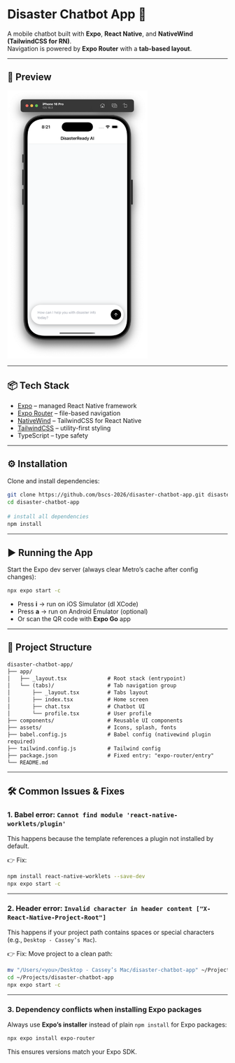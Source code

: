 # Disaster Chatbot App 🚀

A mobile chatbot built with **Expo**, **React Native**, and **NativeWind (TailwindCSS for RN)**.  
Navigation is powered by **Expo Router** with a **tab-based layout**.

---

## 📱 Preview

<img src="assets/preview.png" alt="App with tab navigation" width="320" />

---

## 📦 Tech Stack

- [Expo](https://expo.dev/) – managed React Native framework
- [Expo Router](https://expo.github.io/router/docs) – file-based navigation
- [NativeWind](https://www.nativewind.dev/) – TailwindCSS for React Native
- [TailwindCSS](https://tailwindcss.com/) – utility-first styling
- TypeScript – type safety

---

## ⚙️ Installation

Clone and install dependencies:

```bash
git clone https://github.com/bscs-2026/disaster-chatbot-app.git disaster-chatbot-app
cd disaster-chatbot-app

# install all dependencies
npm install
```

---

## ▶️ Running the App

Start the Expo dev server (always clear Metro’s cache after config changes):

```bash
npx expo start -c
```

- Press **i** → run on iOS Simulator (dl XCode)
- Press **a** → run on Android Emulator (optional)
- Or scan the QR code with **Expo Go** app

---

## 📂 Project Structure

```
disaster-chatbot-app/
├── app/
│   ├── _layout.tsx             # Root stack (entrypoint)
│   └── (tabs)/                 # Tab navigation group
│       ├── _layout.tsx         # Tabs layout
│       ├── index.tsx           # Home screen
│       ├── chat.tsx            # Chatbot UI
│       └── profile.tsx         # User profile
├── components/                 # Reusable UI components
├── assets/                     # Icons, splash, fonts
├── babel.config.js             # Babel config (nativewind plugin required)
├── tailwind.config.js          # Tailwind config
├── package.json                # Fixed entry: "expo-router/entry"
└── README.md
```

---

## 🛠 Common Issues & Fixes

### 1. **Babel error: `Cannot find module 'react-native-worklets/plugin'`**

This happens because the template references a plugin not installed by default.

👉 Fix:

```bash
npm install react-native-worklets --save-dev
npx expo start -c
```

---

### 2. **Header error: `Invalid character in header content ["X-React-Native-Project-Root"]`**

This happens if your project path contains spaces or special characters (e.g., `Desktop - Cassey’s Mac`).

👉 Fix: Move project to a clean path:

```bash
mv "/Users/<you>/Desktop - Cassey’s Mac/disaster-chatbot-app" ~/Projects/disaster-chatbot-app
cd ~/Projects/disaster-chatbot-app
npx expo start -c
```

---

### 3. **Dependency conflicts when installing Expo packages**

Always use **Expo’s installer** instead of plain `npm install` for Expo packages:

```bash
npx expo install expo-router
```

This ensures versions match your Expo SDK.
